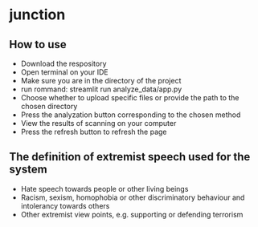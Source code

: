 # junction
## How to use
- Download the respository
- Open terminal on your IDE
- Make sure you are in the directory of the project
- run rommand: streamlit run analyze_data/app.py
- Choose whether to upload specific files or provide the path to the chosen directory
- Press the analyzation button corresponding to the chosen method
- View the results of scanning on your computer
- Press the refresh button to refresh the page

## The definition of extremist speech used for the system
- Hate speech towards people or other living beings
- Racism, sexism, homophobia or other discriminatory behaviour and intolerancy towards others
- Other extremist view points, e.g. supporting or defending terrorism
